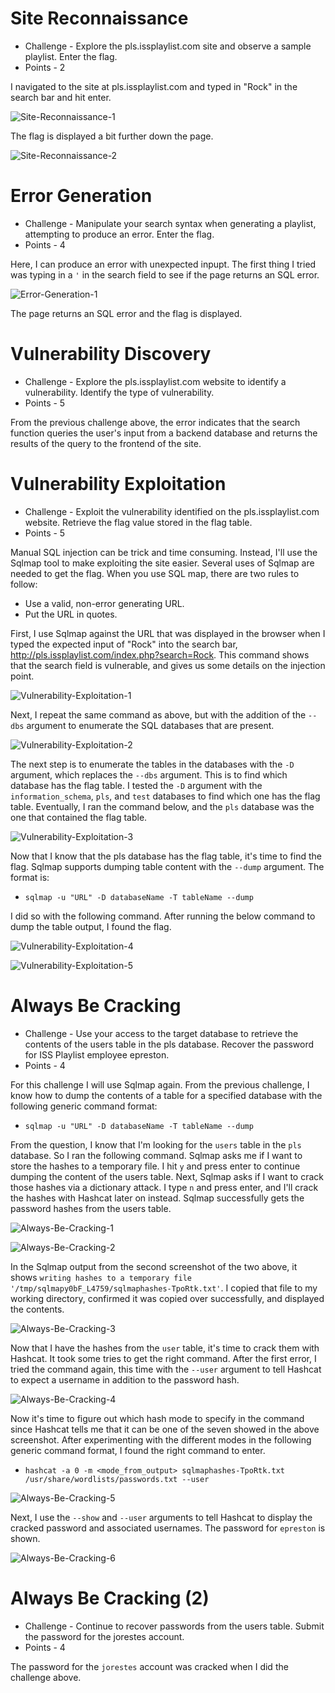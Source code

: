 # Site Reconnaissance

* Challenge - Explore the pls.issplaylist.com site and observe a sample playlist. Enter the flag.
* Points - 2

I navigated to the site at pls.issplaylist.com and typed in "Rock" in the search bar and hit enter. 

![Site-Reconnaissance-1](https://github.com/user-attachments/assets/c26d62d4-3491-47bd-9508-354105434935)

The flag is displayed a bit further down the page. 

![Site-Reconnaissance-2](https://github.com/user-attachments/assets/e9a11345-0099-4a2b-9227-74bfbf4a0a89)


# Error Generation

* Challenge - Manipulate your search syntax when generating a playlist, attempting to produce an error. Enter the flag.
* Points - 4

Here, I can produce an error with unexpected inpupt. The first thing I tried was typing in a ```'``` in the search field to see if the page returns an SQL error. 

![Error-Generation-1](https://github.com/user-attachments/assets/47a36d1d-097e-4304-aae6-85b0cba5c562)

The page returns an SQL error and the flag is displayed. 


# Vulnerability Discovery

* Challenge - Explore the pls.issplaylist.com website to identify a vulnerability. Identify the type of vulnerability.
* Points - 5

From the previous challenge above, the error indicates that the search function queries the user's input from a backend database and returns the results of the query to the frontend of the site. 


# Vulnerability Exploitation

* Challenge - Exploit the vulnerability identified on the pls.issplaylist.com website. Retrieve the flag value stored in the flag table.
* Points - 5

Manual SQL injection can be trick and time consuming. Instead, I'll use the Sqlmap tool to make exploiting the site easier. Several uses of Sqlmap are needed to get the flag. When you use SQL map, there are two rules to follow:
* Use a valid, non-error generating URL.
* Put the URL in quotes.

First, I use Sqlmap against the URL that was displayed in the browser when I typed the expected input of "Rock" into the search bar, http://pls.issplaylist.com/index.php?search=Rock. This command shows that the search field is vulnerable, and gives us some details on the injection point.  

![Vulnerability-Exploitation-1](https://github.com/user-attachments/assets/8dc8fe99-b1d8-41e2-80c2-a7c3533a03ce)

Next, I repeat the same command as above, but with the addition of the ```--dbs``` argument to enumerate the SQL databases that are present. 

![Vulnerability-Exploitation-2](https://github.com/user-attachments/assets/6f33c5e5-06b1-40ca-b352-5f17fb4dcf3d)

The next step is to enumerate the tables in the databases with the ```-D``` argument, which replaces the ```--dbs``` argument. This is to find which database has the flag table. I tested the ```-D``` argument with the ```information_schema```, ```pls```, and ```test``` databases to find which one has the flag table. Eventually, I ran the command below, and the ```pls``` database was the one that contained the flag table. 

![Vulnerability-Exploitation-3](https://github.com/user-attachments/assets/14df778b-9c6d-4383-bd8a-d32d8293c9e3)

Now that I know that the pls database has the flag table, it's time to find the flag. Sqlmap supports dumping table content with the ```--dump``` argument. The format is:
* ```sqlmap -u "URL" -D databaseName -T tableName --dump```

I did so with the following command. After running the below command to dump the table output, I found the flag. 

![Vulnerability-Exploitation-4](https://github.com/user-attachments/assets/45f067fb-2b9b-4374-af68-8f8ca8a368fe)

![Vulnerability-Exploitation-5](https://github.com/user-attachments/assets/19d557f8-3b28-482c-b0cd-174904fdd10c)


# Always Be Cracking

* Challenge - Use your access to the target database to retrieve the contents of the users table in the pls database. Recover the password for ISS Playlist employee epreston.
* Points - 4

For this challenge I will use Sqlmap again. From the previous challenge, I know how to dump the contents of a table for a specified database with the following generic command format:
* ```sqlmap -u "URL" -D databaseName -T tableName --dump```

From the question, I know that I'm looking for the ```users``` table in the ```pls``` database. So I ran the following command. Sqlmap asks me if I want to store the hashes to a temporary file. I hit ```y``` and press enter to continue dumping the content of the users table. Next, Sqlmap asks if I want to crack those hashes via a dictionary attack. I type ```n``` and press enter, and I'll crack the hashes with Hashcat later on instead. Sqlmap successfully gets the password hashes from the users table.

![Always-Be-Cracking-1](https://github.com/user-attachments/assets/44741810-bbac-4ae5-99fd-ee59102831d3)

![Always-Be-Cracking-2](https://github.com/user-attachments/assets/04029661-cfdd-4dc0-a8bd-79243ce840cf)

In the Sqlmap output from the second screenshot of the two above, it shows ```writing hashes to a temporary file '/tmp/sqlmapy0bF_L4759/sqlmaphashes-TpoRtk.txt'```. I copied that file to my working directory, confirmed it was copied over successfully, and displayed the contents. 

![Always-Be-Cracking-3](https://github.com/user-attachments/assets/465c4859-eaf7-4523-88ea-d0ea0ee62505)

Now that I have the hashes from the ```user``` table, it's time to crack them with Hashcat. It took some tries to get the right command. After the first error, I tried the command again, this time with the ```--user``` argument to tell Hashcat to expect a username in addition to the password hash. 

![Always-Be-Cracking-4](https://github.com/user-attachments/assets/f216c46e-c1f8-4179-9407-68a4d791220a)

Now it's time to figure out which hash mode to specify in the command since Hashcat tells me that it can be one of the seven showed in the above screenshot. After experimenting with the different modes in the following generic command format, I found the right command to enter. 
* ```hashcat -a 0 -m <mode_from_output> sqlmaphashes-TpoRtk.txt /usr/share/wordlists/passwords.txt --user```

![Always-Be-Cracking-5](https://github.com/user-attachments/assets/a63cb365-a81f-4d3c-b904-5860dd5f4ca9)

Next, I use the ```--show``` and ```--user``` arguments to tell Hashcat to display the cracked password and associated usernames. The password for ```epreston``` is shown.

![Always-Be-Cracking-6](https://github.com/user-attachments/assets/edbee24a-aeda-4d69-afb9-f7e09520d8a0)


# Always Be Cracking (2)

* Challenge - Continue to recover passwords from the users table. Submit the password for the jorestes account.
* Points - 4

The password for the ```jorestes``` account was cracked when I did the challenge above. 
